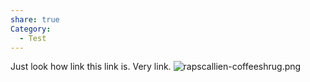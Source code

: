 ```yaml
---
share: true
Category:
  - Test
---
```

Just look how link this link is.  Very link.
![rapscallien-coffeeshrug.png](rapscallien-coffeeshrug.png)

